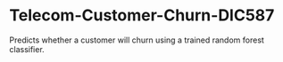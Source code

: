 # Telecom-Customer-Churn-DIC587
Predicts whether a customer will churn using a trained random forest classifier.
